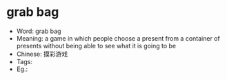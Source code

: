 # grab bag

- Word: grab bag
- Meaning: a game in which people choose a present from a container of presents without being able to see what it is going to be
- Chinese: 摸彩游戏
- Tags: 
- Eg.: 
